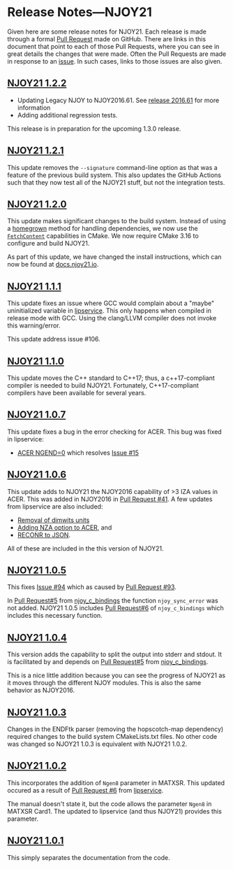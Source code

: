 # Release Notes&mdash;NJOY21
Given here are some release notes for NJOY21. Each release is made through a formal [Pull Request](https://github.com/njoy/NJOY21/pulls) made on GitHub. There are links in this document that point to each of those Pull Requests, where you can see in great details the changes that were made. Often the Pull Requests are made in response to an [issue](https://github.com/njoy/NJOY21/issues). In such cases, links to those issues are also given.

## [NJOY21 1.2.2](https://github.com/njoy/NJOY21/pull/142)
- Updating Legacy NJOY to NJOY2016.61. See [release 2016.61](https://github.com/njoy/NJOY2016/releases/tag/2016.61) for more information
- Adding additional regression tests.

This release is in preparation for the upcoming 1.3.0 release.

## [NJOY21 1.2.1](https://github.com/njoy/NJOY21/pull/126)
This update removes the `--signature` command-line option as that was a feature of the previous build system. This also updates the GitHub Actions such that they now test all of the NJOY21 stuff, but not the integration tests.

## [NJOY21 1.2.0](https://github.com/njoy/NJOY21/pull/122)
This update makes significant changes to the build system. Instead of using a [homegrown](https://github.com/njoy/metaconfigure) method for handling dependencies, we now use the [`FetchContent`](https://cmake.org/cmake/help/v3.16/module/FetchContent.html) capabilities in CMake. We now require CMake 3.16 to configure and build NJOY21. 

As part of this update, we have changed the install instructions, which can now be found at [docs.njoy21.io](https://docs.njoy21.io/install.html).

## [NJOY21 1.1.1](https://github.com/njoy/NJOY21/pull/107)
This update fixes an issue where GCC would complain about a "maybe" uninitialized variable in [lipservice](https://github.com/njoy/lipservice). This only happens when compiled in release mode with GCC. Using the clang/LLVM compiler does not invoke this warning/error.

This update address issue #106.

## [NJOY21 1.1.0](https://github.com/njoy/NJOY21/pull/104)
This update moves the C++ standard to C++17; thus, a c++17-compliant compiler is needed to build NJOY21. Fortunately, C++17-compliant compilers have been available for several years.

## [NJOY21 1.0.7](https://github.com/njoy/NJOY21/pull/101)
This update fixes a bug in the error checking for ACER. This bug was fixed in lipservice:

- [ACER NGEND=0](https://github.com/njoy/lipservice/pull/14) which resolves [Issue #15](https://github.com/njoy/lipservice/issues/15)

## [NJOY21 1.0.6](https://github.com/njoy/NJOY21/pull/99)
This update adds to NJOY21 the NJOY2016 capability of >3 IZA values in ACER. This was added in NJOY2016 in [Pull Request #41](https://github.com/njoy/NJOY2016/pull/141). A few updates from lipservice are also included:

- [Removal of dimwits units](https://github.com/njoy/lipservice/pull/10)
- [Adding NZA option to ACER](https://github.com/njoy/lipservice/pull/11), and
- [RECONR to JSON](https://github.com/njoy/lipservice/pull/12).

All of these are included in the this version of NJOY21.
## [NJOY21 1.0.5](https://github.com/njoy/NJOY21/pull/95)
This fixes [Issue \#94](https://github.com/njoy/NJOY21/issues/94) which as caused by [Pull Request \#93](https://github.com/njoy/NJOY21/pull/93).

In [Pull Request#5](https://github.com/njoy/njoy_c_bindings/pull/5) from [njoy_c_bindings](https://github.com/njoy/njoy_c_bindings) the function `njoy_sync_error` was not added. NJOY21 1.0.5 includes [Pull Request#6](https://github.com/njoy/njoy_c_bindings/pull/6) of `njoy_c_bindings` which includes this necessary function.

## [NJOY21 1.0.4](https://github.com/njoy/NJOY21/pull/93)
This version adds the capability to split the output into stderr and stdout. It is facilitated by and depends on [Pull Request#5](https://github.com/njoy/njoy_c_bindings/pull/5) from [njoy_c_bindings](https://github.com/njoy/njoy_c_bindings).

This is a nice little addition because you can see the progress of NJOY21 as it moves through the different NJOY modules. This is also the same behavior as NJOY2016.

## [NJOY21 1.0.3](https://github.com/njoy/NJOY21/pull/92)
Changes in the ENDFtk parser (removing the hopscotch-map dependency) required changes to the build system CMakeLists.txt files. No other code was changed so NJOY21 1.0.3 is equivalent with NJOY21 1.0.2.

## [NJOY21 1.0.2](https://github.com/njoy/NJOY21/pull/87/)
This incorporates the addition of `Ngen8` parameter in MATXSR. This updated occured as a result of [Pull Request \#6](https://github.com/njoy/lipservice/pull/6) from [lipservice](https://github.com/njoy/lipservice).

The manual doesn't state it, but the code allows the parameter `Ngen8` in MATXSR Card1. The updated to lipservice (and thus NJOY21) provides this parameter.

## [NJOY21 1.0.1](https://github.com/njoy/NJOY21/pull/92)
This simply separates the documentation from the code. 
